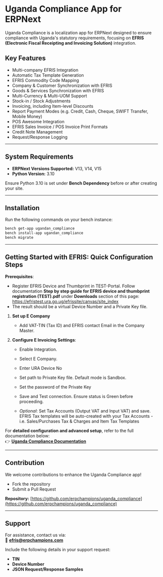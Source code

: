 # Uganda Compliance App for ERPNext

Uganda Compliance is a localization app for ERPNext designed to ensure compliance with Uganda's statutory requirements, focusing on **EFRIS (Electronic Fiscal Receipting and Invoicing Solution)** integration.

## **Key Features**
- Multi-company EFRIS Integration  
- Automatic Tax Template Generation  
- EFRIS Commodity Code Mapping  
- Company & Customer Synchronization with EFRIS  
- Goods & Services Synchronization with EFRIS  
- Multi-Currency & Multi-UOM Support  
- Stock-in / Stock Adjustments  
- Invoicing, including Item-level Discounts  
- Report Payment Modes (e.g. Credit, Cash, Cheque, SWIFT Transfer, Mobile Money)  
- POS Awesome Integration  
- EFRIS Sales Invoice / POS Invoice Print Formats  
- Credit Note Management  
- Request/Response Logging

---

## **System Requirements**
- **ERPNext Versions Supported:** V13, V14, V15  
- **Python Version:** 3.10  

Ensure Python 3.10 is set under **Bench Dependency** before or after creating your site.

---

## **Installation**
Run the following commands on your bench instance:

```bash
bench get-app ugandan_compliance
bench install-app ugandan_compliance
bench migrate
```

---

## **Getting Started with EFRIS: Quick Configuration Steps**

**Prerequisites**:

* Register EFRIS Device and Thumbprint in TEST-Portal. Follow documentation **Step by step guide for EFRIS device and thumbprint registration (TEST).pdf** under **Downloads** section of this page: https://efristest.ura.go.ug/efrissite/canvas/site_index
* The result should be a virtual Device Number and a Private Key file.

1. **Set up E Company**

    - Add VAT-TIN (Tax ID) and EFRIS contact Email in the Company Master.

2. **Configure E Invoicing Settings**:

    - Enable Integration.

    - Select E Company.

    - Enter URA Device No

    - Set path to Private Key file. Default mode is Sandbox.

    - Set the password of the Private Key

    - Save and Test connection. Ensure status is Green before proceeding.

    - *Optional*: Set Tax Accounts (Output VAT and Input VAT) and save. EFRIS Tax templates will be auto-created with your Tax Accounts - i.e. Sales/Purchases Tax & Charges and Item Tax Templates


For **detailed configuration and advanced setup**, refer to the full documentation below:  
👉 **[Uganda Compliance Documentation](https://github.com/erpchampions/uganda_compliance/wiki)**

---

## **Contribution**
We welcome contributions to enhance the Uganda Compliance app!  
- Fork the repository  
- Submit a Pull Request  

**Repository:** [https://github.com/erpchampions/uganda_compliance](https://github.com/erpchampions/uganda_compliance)

---

## **Support**
For assistance, contact us via:  
📧 **efris@erpchampions.com**

Include the following details in your support request:  
- **TIN**  
- **Device Number**  
- **JSON Request/Response Samples**  
